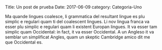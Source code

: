 Title: Un post de prueba
Date: 2017-06-09
category: Categoria-Uno

Ma quande lingues coalesce, li grammatica del resultant lingue es plu simplic e regulari quam ti del coalescent lingues. Li nov lingua franca va esser plu simplic e regulari quam li existent Europan lingues. It va esser tam simplic quam Occidental: in fact, it va esser Occidental. A un Angleso it va semblar un simplificat Angles, quam un skeptic Cambridge amico dit me que Occidental es.


